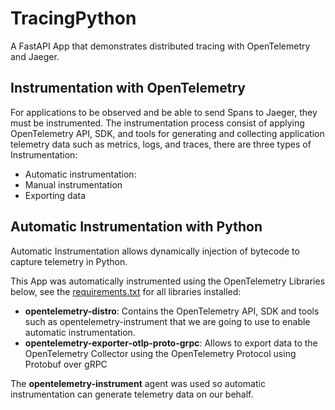 # TracingPython

A FastAPI App that demonstrates distributed tracing with OpenTelemetry and Jaeger.

## Instrumentation with OpenTelemetry

For applications to be observed and be able to send Spans to Jaeger, they must be instrumented. The instrumentation process consist of applying OpenTelemetry API, SDK, and tools for generating and collecting application telemetry data such as metrics, logs, and traces, there are three types of Instrumentation: 

* Automatic instrumentation: 
* Manual instrumentation
* Exporting data

## Automatic Instrumentation with Python

Automatic Instrumentation allows dynamically injection of bytecode to capture telemetry in Python. 

This App was automatically instrumented using the OpenTelemetry Libraries below, see the [requirements.txt](requirements.txt) for all libraries installed:

* **opentelemetry-distro**: Contains the OpenTelemetry API, SDK and tools such as opentelemetry-instrument that we are going to use to enable automatic instrumentation.
* **opentelemetry-exporter-otlp-proto-grpc**: Allows to export data to the OpenTelemetry Collector using the OpenTelemetry Protocol using Protobuf over gRPC

The **opentelemetry-instrument** agent was used so automatic instrumentation can generate telemetry data on our behalf.